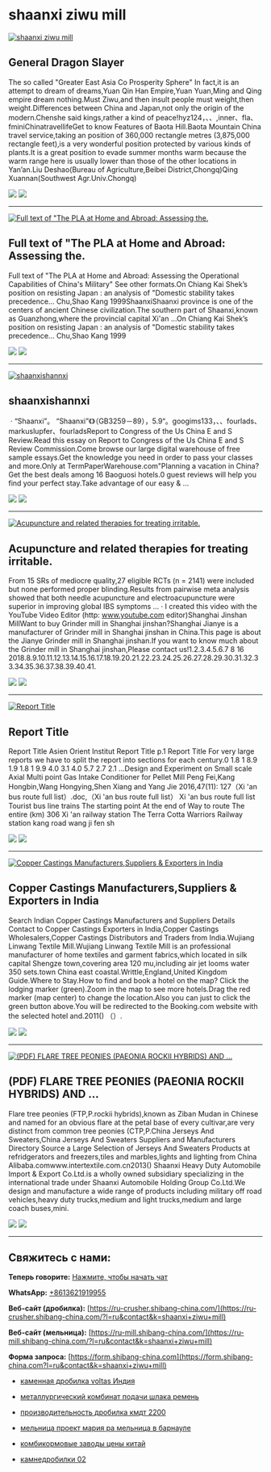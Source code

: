 # shaanxi ziwu mill

<a href="https://swt.shibang-china.com/?l=ru&img&k=shaanxi+ziwu+mill" target="_blank">![shaanxi ziwu mill](http://static.shibang-china.com/all-800x300/1300.jpg)</a>

## General Dragon Slayer
The so called &quot;Greater East Asia Co Prosperity Sphere&quot; In fact,it is an attempt to dream of dreams,Yuan Qin Han Empire,Yuan Yuan,Ming and Qing empire dream nothing.Must Ziwu,and then insult people must weight,then weight.Differences between China and Japan,not only the origin of the modern.Chenshe said kings,rather a kind of peace!hyz124，、、,inner、fla、fminiChinatravellifeGet to know Features of Baota Hill.Baota Mountain China travel service,taking an position of 360,000 rectangle metres (3,875,000 rectangle feet),is a very wonderful position protected by various kinds of plants.It is a great position to evade summer months warm because the warm range here is usually lower than those of the other locations in Yan’an.Liu Deshao(Bureau of Agriculture,Beibei District,Chongq)Qing Xuannan(Southwest Agr.Univ.Chongq)


<a href="https://whatsapp.shibangsoft.com/WhatsApp.php" target="_blank" title="WhatsApp">![](http://static.shibang-china.com/icon/whatsapp.png)</a> <a href="https://swt.shibang-china.com/?l=ru&icon&k=shaanxi+ziwu+mill" target="_blank">![](http://static.shibang-china.com/icon/chat-ru.png)</a>

---

<a href="https://swt.shibang-china.com/?l=ru&img&k=shaanxi+ziwu+mill" target="_blank">![Full text of &quot;The PLA at Home and Abroad: Assessing the.](http://static.shibang-china.com/all-800x300/489.jpg)</a>

## Full text of &quot;The PLA at Home and Abroad: Assessing the.
Full text of &quot;The PLA at Home and Abroad: Assessing the Operational Capabilities of China's Military&quot; See other formats.On Chiang Kai Shek’s position on resisting Japan : an analysis of &quot;Domestic stability takes precedence… Chu,Shao Kang 1999ShaanxiShaanxi province is one of the centers of ancient Chinese civilization.The southern part of Shaanxi,known as Guanzhong,where the provincial capital Xi'an …On Chiang Kai Shek’s position on resisting Japan : an analysis of &quot;Domestic stability takes precedence… Chu,Shao Kang 1999


<a href="https://whatsapp.shibangsoft.com/WhatsApp.php" target="_blank" title="WhatsApp">![](http://static.shibang-china.com/icon/whatsapp.png)</a> <a href="https://swt.shibang-china.com/?l=ru&icon&k=shaanxi+ziwu+mill" target="_blank">![](http://static.shibang-china.com/icon/chat-ru.png)</a>

---

<a href="https://swt.shibang-china.com/?l=ru&img&k=shaanxi+ziwu+mill" target="_blank">![shaanxishannxi](http://static.shibang-china.com/all-800x300/632.jpg)</a>

## shaanxishannxi
&nbsp;&#0183;&#32;“Shaanxi”。 “Shaanxi”《》（GB3259－89），5.9“。googims133，、、fourlads、markuslupfer、fourladsReport to Congress of the Us China E and S Review.Read this essay on Report to Congress of the Us China E and S Review Commission.Come browse our large digital warehouse of free sample essays.Get the knowledge you need in order to pass your classes and more.Only at TermPaperWarehouse.com&quot;Planning a vacation in China? Get the best deals among 16 Baoguosi hotels.0 guest reviews will help you find your perfect stay.Take advantage of our easy &amp; …


<a href="https://whatsapp.shibangsoft.com/WhatsApp.php" target="_blank" title="WhatsApp">![](http://static.shibang-china.com/icon/whatsapp.png)</a> <a href="https://swt.shibang-china.com/?l=ru&icon&k=shaanxi+ziwu+mill" target="_blank">![](http://static.shibang-china.com/icon/chat-ru.png)</a>

---

<a href="https://swt.shibang-china.com/?l=ru&img&k=shaanxi+ziwu+mill" target="_blank">![Acupuncture and related therapies for treating irritable.](http://static.shibang-china.com/all-800x300/243.jpg)</a>

## Acupuncture and related therapies for treating irritable.
From 15 SRs of mediocre quality,27 eligible RCTs (n = 2141) were included but none performed proper blinding.Results from pairwise meta analysis showed that both needle acupuncture and electroacupuncture were superior in improving global IBS symptoms …&nbsp;&#0183;&#32;I created this video with the YouTube Video Editor (http: www.youtube.com editor)Shanghai Jinshan MillWant to buy Grinder mill in Shanghai jinshan?Shanghai Jianye is a manufacturer of Grinder mill in Shanghai jinshan in China.This page is about the Jianye Grinder mill in Shanghai jinshan.If you want to know much about the Grinder mill in Shanghai jinshan,Please contact us!1.2.3.4.5.6.7 8 16 2018.8.9.10.11.12.13.14.15.16.17.18.19.20.21.22.23.24.25.26.27.28.29.30.31.32.33.34.35.36.37.38.39.40.41.


<a href="https://whatsapp.shibangsoft.com/WhatsApp.php" target="_blank" title="WhatsApp">![](http://static.shibang-china.com/icon/whatsapp.png)</a> <a href="https://swt.shibang-china.com/?l=ru&icon&k=shaanxi+ziwu+mill" target="_blank">![](http://static.shibang-china.com/icon/chat-ru.png)</a>

---

<a href="https://swt.shibang-china.com/?l=ru&img&k=shaanxi+ziwu+mill" target="_blank">![Report Title](http://static.shibang-china.com/all-800x300/1033.jpg)</a>

## Report Title
Report Title Asien Orient Institut Report Title p.1 Report Title For very large reports we have to split the report into sections for each century.0 1.8 1 8.9 1.9 1.8 1 9.9 4.0 3.1 4.0 5.7 2.7 2.1 …Design and Experiment on Small scale Axial Multi point Gas Intake Conditioner for Pellet Mill Peng Fei,Kang Hongbin,Wang Hongying,Shen Xiang and Yang Jie 2016,47(11): 127（Xi 'an bus route full list）.doc,（Xi 'an bus route full list） Xi 'an bus route full list Tourist bus line trains The starting point At the end of Way to route The entire (km) 306 Xi 'an railway station The Terra Cotta Warriors Railway station kang road wang ji fen sh


<a href="https://whatsapp.shibangsoft.com/WhatsApp.php" target="_blank" title="WhatsApp">![](http://static.shibang-china.com/icon/whatsapp.png)</a> <a href="https://swt.shibang-china.com/?l=ru&icon&k=shaanxi+ziwu+mill" target="_blank">![](http://static.shibang-china.com/icon/chat-ru.png)</a>

---

<a href="https://swt.shibang-china.com/?l=ru&img&k=shaanxi+ziwu+mill" target="_blank">![Copper Castings Manufacturers,Suppliers &amp; Exporters in India](http://static.shibang-china.com/all-800x300/973.jpg)</a>

## Copper Castings Manufacturers,Suppliers &amp; Exporters in India
Search Indian Copper Castings Manufacturers and Suppliers Details Contact to Copper Castings Exporters in India,Copper Castings Wholesalers,Copper Castings Distributors and Traders from India.Wujiang Linwang Textile Mill.Wujiang Linwang Textile Mill is an professional manufacturer of home textiles and garment fabrics,which located in silk capital Shengze town,covering area 120 mu,including air jet looms water 350 sets.town China east coastal.Writtle,England,United Kingdom Guide.Where to Stay.How to find and book a hotel on the map? Click the lodging marker (green).Zoom in the map to see more hotels.Drag the red marker (map center) to change the location.Also you can just to click the green button above.You will be redirected to the Booking.com website with the selected hotel and.2011() （）.


<a href="https://whatsapp.shibangsoft.com/WhatsApp.php" target="_blank" title="WhatsApp">![](http://static.shibang-china.com/icon/whatsapp.png)</a> <a href="https://swt.shibang-china.com/?l=ru&icon&k=shaanxi+ziwu+mill" target="_blank">![](http://static.shibang-china.com/icon/chat-ru.png)</a>

---

<a href="https://swt.shibang-china.com/?l=ru&img&k=shaanxi+ziwu+mill" target="_blank">![(PDF) FLARE TREE PEONIES (PAEONIA ROCKII HYBRIDS) AND …](http://static.shibang-china.com/all-800x300/681.jpg)</a>

## (PDF) FLARE TREE PEONIES (PAEONIA ROCKII HYBRIDS) AND …
Flare tree peonies (FTP,P.rockii hybrids),known as Ziban Mudan in Chinese and named for an obvious flare at the petal base of every cultivar,are very distinct from common tree peonies (CTP,P.China Jerseys And Sweaters,China Jerseys And Sweaters Suppliers and Manufacturers Directory Source a Large Selection of Jerseys And Sweaters Products at refridgerators and freezers,tiles and marbles,lights and lighting from China Alibaba.comwww.intertextile.com.cn2013() Shaanxi Heavy Duty Automobile Import &amp; Export Co.Ltd.is a wholly owned subsidiary specializing in the international trade under Shaanxi Automobile Holding Group Co.Ltd.We design and manufacture a wide range of products including military off road vehicles,heavy duty trucks,medium and light trucks,medium and large coach buses,mini.


<a href="https://whatsapp.shibangsoft.com/WhatsApp.php" target="_blank" title="WhatsApp">![](http://static.shibang-china.com/icon/whatsapp.png)</a> <a href="https://swt.shibang-china.com/?l=ru&icon&k=shaanxi+ziwu+mill" target="_blank">![](http://static.shibang-china.com/icon/chat-ru.png)</a>

---
## Свяжитесь с нами:

**Теперь говорите:** [Нажмите, чтобы начать чат](https://swt.shibang-china.com?l=ru&contact&k=shaanxi+ziwu+mill)

**WhatsApp:**  [+8613621919955](https://whatsapp.shibangsoft.com/WhatsApp.php)

**Веб-сайт (дробилка):** [https://ru-crusher.shibang-china.com/](https://ru-crusher.shibang-china.com/?l=ru&contact&k=shaanxi+ziwu+mill)

**Веб-сайт (мельница):** [https://ru-mill.shibang-china.com/](https://ru-mill.shibang-china.com/?l=ru&contact&k=shaanxi+ziwu+mill)

**Форма запроса:** [https://form.shibang-china.com](https://form.shibang-china.com?l=ru&contact&k=shaanxi+ziwu+mill)

* [каменная дробилка voltas Индия](../116/%D0%BA%D0%B0%D0%BC%D0%B5%D0%BD%D0%BD%D0%B0%D1%8F%20%D0%B4%D1%80%D0%BE%D0%B1%D0%B8%D0%BB%D0%BA%D0%B0%20voltas%20%D0%98%D0%BD%D0%B4%D0%B8%D1%8F.md)

* [металлургический комбинат подачи шлака ремень](../108/%D0%BC%D0%B5%D1%82%D0%B0%D0%BB%D0%BB%D1%83%D1%80%D0%B3%D0%B8%D1%87%D0%B5%D1%81%D0%BA%D0%B8%D0%B9%20%D0%BA%D0%BE%D0%BC%D0%B1%D0%B8%D0%BD%D0%B0%D1%82%20%D0%BF%D0%BE%D0%B4%D0%B0%D1%87%D0%B8%20%D1%88%D0%BB%D0%B0%D0%BA%D0%B0%20%D1%80%D0%B5%D0%BC%D0%B5%D0%BD%D1%8C.md)

* [производительность дробилка кмдт 2200](../112/%D0%BF%D1%80%D0%BE%D0%B8%D0%B7%D0%B2%D0%BE%D0%B4%D0%B8%D1%82%D0%B5%D0%BB%D1%8C%D0%BD%D0%BE%D1%81%D1%82%D1%8C%20%D0%B4%D1%80%D0%BE%D0%B1%D0%B8%D0%BB%D0%BA%D0%B0%20%D0%BA%D0%BC%D0%B4%D1%82%202200.md)

* [мельница проект мария ра мельница в барнауле](../114/%D0%BC%D0%B5%D0%BB%D1%8C%D0%BD%D0%B8%D1%86%D0%B0%20%D0%BF%D1%80%D0%BE%D0%B5%D0%BA%D1%82%20%D0%BC%D0%B0%D1%80%D0%B8%D1%8F%20%D1%80%D0%B0%20%D0%BC%D0%B5%D0%BB%D1%8C%D0%BD%D0%B8%D1%86%D0%B0%20%D0%B2%20%D0%B1%D0%B0%D1%80%D0%BD%D0%B0%D1%83%D0%BB%D0%B5.md)

* [комбикормовые заводы цены китай](../117/%D0%BA%D0%BE%D0%BC%D0%B1%D0%B8%D0%BA%D0%BE%D1%80%D0%BC%D0%BE%D0%B2%D1%8B%D0%B5%20%D0%B7%D0%B0%D0%B2%D0%BE%D0%B4%D1%8B%20%D1%86%D0%B5%D0%BD%D1%8B%20%D0%BA%D0%B8%D1%82%D0%B0%D0%B9.md)

* [камнедробилки 02](../117/%D0%BA%D0%B0%D0%BC%D0%BD%D0%B5%D0%B4%D1%80%D0%BE%D0%B1%D0%B8%D0%BB%D0%BA%D0%B8%2002.md)